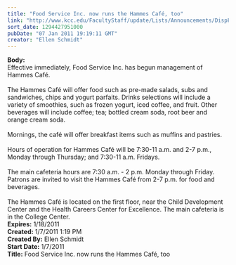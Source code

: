 ```yaml
---
title: "Food Service Inc. now runs the Hammes Café, too"
link: "http://www.kcc.edu/FacultyStaff/update/Lists/Announcements/DispForm.aspx?ID=64"
sort_date: 1294427951000
pubDate: "07 Jan 2011 19:19:11 GMT"
creator: "Ellen Schmidt"
---
```


<div><b>Body:</b> <div class=ExternalClass14F4BBFD8BDD443B903A68B28EAC9D15><div>Effective immediately, Food Service Inc. has begun management of Hammes Café. </div>
<div><br>The Hammes Café will offer food such as pre-made salads, subs and sandwiches, chips and yogurt parfaits. Drinks selections will include a variety of smoothies, such as frozen yogurt, iced coffee, and fruit. Other beverages will include coffee; tea; bottled cream soda, root beer and orange cream soda.</div>
<div><br>Mornings, the café will offer breakfast items such as muffins and pastries.</div>
<div><br>Hours of operation for Hammes Café will be 7:30-11 a.m. and 2-7 p.m., Monday through Thursday; and 7:30-11 a.m. Fridays.</div>
<div><br>The main cafeteria hours are 7:30 a.m. - 2 p.m. Monday through Friday. Patrons are invited to visit the Hammes Café from 2-7 p.m. for food and beverages.</div>
<div><br>The Hammes Café is located on the first floor, near the Child Development Center and the Health Careers Center for Excellence. The main cafeteria is in the College Center.<br></div></div></div>
<div><b>Expires:</b> 1/18/2011</div>
<div><b>Created:</b> 1/7/2011 1:19 PM</div>
<div><b>Created By:</b> Ellen Schmidt</div>
<div><b>Start Date:</b> 1/7/2011</div>
<div><b>Title:</b> Food Service Inc. now runs the Hammes Café, too</div>
